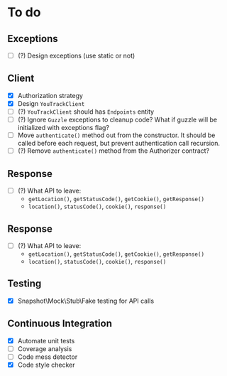 # To do

## Exceptions

- [ ] (?) Design exceptions (use static or not)

## Client

- [x] Authorization strategy
- [x] Design `YouTrackClient`
- [ ] (?) `YouTrackClient` should has `Endpoints` entity
- [ ] (?) Ignore `Guzzle` exceptions to cleanup code? What if guzzle will be initialized with exceptions flag?
- [ ] Move `authenticate()` method out from the constructor. It should be called before each request, but prevent authentication call recursion.
- [ ] (?) Remove `authenticate()` method from the Authorizer contract? 

## Response

- [ ] (?) What API to leave:
    - `getLocation()`, `getStatusCode()`, `getCookie()`, `getResponse()`
    - `location()`, `statusCode()`, `cookie()`, `response()`

## Response

- [ ] (?) What API to leave:
    - `getLocation()`, `getStatusCode()`, `getCookie()`, `getResponse()`
    - `location()`, `statusCode()`, `cookie()`, `response()`

## Testing

- [x] Snapshot\Mock\Stub\Fake testing for API calls

## Continuous Integration

- [x] Automate unit tests
- [ ] Coverage analysis
- [ ] Code mess detector
- [x] Code style checker
